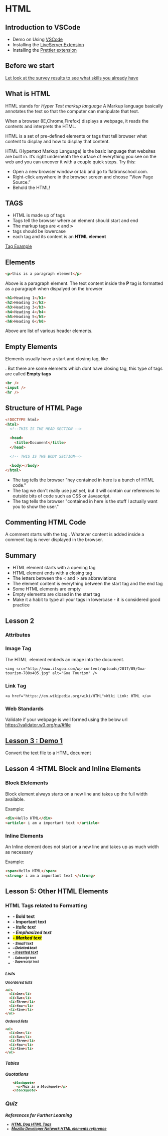 # HTML

## Introduction to VSCode

- Demo on Using [VSCode](https://code.visualstudio.com/)
- Installing the [LiveServer Extension](https://ritwickdey.github.io/vscode-live-server/)
- Installing the [Prettier extension](https://prettier.io/)

## Before we start 

[Let look at the survey results to see what skills you already have](https://ivocosta1.typeform.com/report/Q8VI4d/yoBybcHpj6P1tNem)


## What is HTML

HTML stands for _Hyper Text markup language_
A Markup language basically annotates the text so that the computer can manipulate that text.

When a browser (IE,Chrome,Firefox) displays a webpage, it reads the contents and interprets the HTML.

HTML is a set of pre-defined elements or tags that tell browser what content to display and how to display that content.

HTML (Hypertext Markup Language) is the basic language that websites are built in. It’s right underneath the surface of everything you see on the web and you can uncover it with a couple quick steps. Try this:

- Open a new browser window or tab and go to flatironschool.com.
- Right-click anywhere in the browser screen and choose “View Page Source.”
- Behold the HTML!

## TAGS

- HTML is made up of tags
- Tags tell the browser where an element should start and end
- The markup tags are **<** and **>**
- tags should be lowercase
- each tag and its content is an **HTML element**

[Tag Example](https://codepen.io/CostaIvo/pen/xVWvyZ)

## Elements

```html
<p>this is a paragraph element</p>
```

Above is a paragraph element. The text content inside the **P** tag is formatted as a paragraph when dispalyed on the browser

```html
<h1>Heading 1</h1>
<h2>Heading 2</h2>
<h3>Heading 3</h3>
<h4>Heading 4</h4>
<h5>Heading 5</h5>
<h6>Heading 6</h6>
```

Above are list of various header elements.

## Empty Elements

Elements usually have a start and closing tag, like <p></p>. But there are some elements which dont have closing tag, this type of tags are called **Empty tags**

```html
<br />
<input />
<hr />
```

## Structure of HTML Page

```html
<!DOCTYPE html>
<html>
  <!--THIS IS THE HEAD SECTION -->

  <head>
    <title>Document</title>
  </head>

  <!-- THIS IS THE BODY SECTION-->

  <body></body>
</html>
```

- The **<html>** tag tells the browser "hey contained in here is a bunch of HTML code."
- The **<head>** tag we don't really use just yet, but it will contain our references to outside bits of code such as CSS or Javascript.
- The **<body>** tag tells the browser "contained in here is the stuff I actually want you to show the user."

## Commenting HTML Code

A comment starts with the tag **<!--** and ends with tag **-->**. Whatever content is added inside a comment tag is never displayed in the browser.

## Summary

- HTML element starts with a opening tag
- HTML element ends with a closing tag
- The letters between the < and > are abbreviations
- The element content is everything between the start tag and the end tag
- Some HTML elements are empty
- Empty elements are closed in the start tag
- Make it a habit to type all your tags in lowercase - it is considered good practice

## Lesson 2

### Attributes

### Image Tag

The HTML <img> element embeds an image into the document.

`<img src="http://www.itsgoa.com/wp-content/uploads/2017/05/Goa-tourism-780x405.jpg" alt="Goa Tourism" />`

### Link Tag

`<a href="https://en.wikipedia.org/wiki/HTML">Wiki Link: HTML </a>`

### Web Standards

Validate if your webpage is well formed using the below url
https://validator.w3.org/nu/#file

## [Lesson 3 : Demo 1]()

Convert the text file to a HTML document

## Lesson 4 :HTML Block and Inline Elements

### Block Elelements

Block element always starts on a new line and takes up the full width available.

Example:

```HTML
<div>Hello HTML</div>
<article> i am a important text </article>
```

### Inline Elements

An Inline element does not start on a new line and takes up as much width as necessary

Example:

```HTML
<span>Hello HTML</span>
<strong> i am a important text </strong>
```

## Lesson 5: Other HTML Elements

### HTML Tags related to Formatting

- <b> - Bold text
- <strong> - Important text
- <i> - Italic text
- <em> - Emphasized text
- <mark> - Marked text
- <small> - Small text
- <del> - Deleted text
- <ins> - Inserted text
- <sub> - Subscript text
- <sup> - Superscript text

### Lists

**Unordered lists**

```html
<ul>
  <li>One</li>
  <li>Two</li>
  <li>Three</li>
  <li>four</li>
  <li>five</li>
</ul>
```

**Ordered lists**

```html
<ol>
  <li>One</li>
  <li>Two</li>
  <li>Three</li>
  <li>four</li>
  <li>five</li>
</ol>
```

### Tables

### Quotations

```html
    <blockquote>
      <p>This is a blockquote</p>
    </blockquote>
```
## Quiz

### References for Further Learning

- [HTML Dog HTML Tags](http://www.htmldog.com/references/html/tags/)
- [Mozilla Developer Network HTML elements reference](https://developer.mozilla.org/en-US/docs/Web/HTML/Element)
